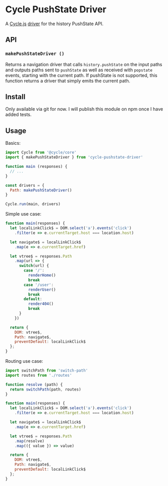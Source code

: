 
# Cycle PushState Driver

A [Cycle.js](http://cycle.js.org) [driver](http://cycle.js.org/drivers.html) for the history PushState API.

## API

### ```makePushStateDriver ()```

Returns a navigation driver that calls ```history.pushState``` on the input paths and outputs paths sent to ```pushState``` as well as received with ```popstate``` events, starting with the current path. If pushState is not supported, this function returns a driver that simply emits the current path.

## Install

Only available via git for now. I will publish this module on npm once I have added tests.

## Usage

Basics:

```js
import Cycle from '@cycle/core'
import { makePushStateDriver } from 'cycle-pushstate-driver'

function main (responses) {
  // ...
}

const drivers = {
  Path: makePushStateDriver()
}

Cycle.run(main, drivers)
```

Simple use case:

```js
function main(responses) {
  let localLinkClick$ = DOM.select('a').events('click')
    .filter(e => e.currentTarget.host === location.host)

  let navigate$ = localLinkClick$
    .map(e => e.currentTarget.href)

  let vtree$ = responses.Path
    .map(url => {
      switch(url) {
        case '/':
          renderHome()
          break
        case '/user':
          renderUser()
          break
        default:
          render404()
          break
      }
    })

  return {
    DOM: vtree$,
    Path: navigate$,
    preventDefault: localLinkClick$
  };
}
```

Routing use case:

```js
import switchPath from 'switch-path'
import routes from './routes'

function resolve (path) {
  return switchPath(path, routes)
}

function main(responses) {
  let localLinkClick$ = DOM.select('a').events('click')
    .filter(e => e.currentTarget.host === location.host)

  let navigate$ = localLinkClick$
    .map(e => e.currentTarget.href)

  let vtree$ = responses.Path
    .map(resolve)
    .map(({ value }) => value)

  return {
    DOM: vtree$,
    Path: navigate$,
    preventDefault: localLinkClick$
  };
}
```
